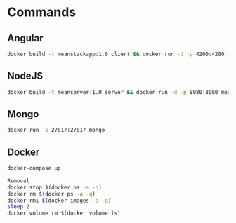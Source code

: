 # Commands

<!--
## Git

[Link](https://github.com/lydemann/docker-meanstack-demo/tree/master/client)

-->

## Angular

``` zsh
docker build -t meanstackapp:1.0 client && docker run -d -p 4200:4200 meanstackapp:1.0
```

## NodeJS

``` zsh
docker build -t meanserver:1.0 server && docker run -d -p 8080:8080 meanserver:1.0
```

## Mongo

``` zsh
docker run -p 27017:27017 mongo
```

## Docker

```zsh
docker-compose up

Removal
docker stop $(docker ps -a -q)
docker rm $(docker ps -a -q)
docker rmi $(docker images -a -q)
sleep 2
docker volume rm $(docker volume ls)
```
